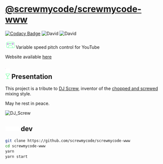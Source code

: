 # [@screwmycode/screwmycode-www](https://github.com/screwmycode/screwmycode-www)

[![Codacy Badge](https://app.codacy.com/project/badge/Grade/1feb3b756c714c739642d64c93022bf6)](https://www.codacy.com/gh/screwmycode/screwmycode-www?utm_source=github.com&amp;utm_medium=referral&amp;utm_content=screwmycode/screwmycode-www&amp;utm_campaign=Badge_Grade)
![David](https://img.shields.io/david/screwmycode/screwmycode-www)
![David](https://img.shields.io/david/dev/screwmycode/screwmycode-www)

<img width="30px" src="src/components/icons/SCRW_KSET.svg" />
Variable speed pitch control for YouTube

Website available [here](https://screwmycode.in/)

## <img width="15px" src="src/components/icons/SCRW_CHAMP.svg" /> Presentation

This project is a tribute to [DJ Screw](https://en.wikipedia.org/wiki/DJ_Screw),
inventor of the
[chopped and screwed](https://en.wikipedia.org/wiki/Chopped_and_screwed) mixing style.

May he rest in peace.

![DJ_Screw](https://upload.wikimedia.org/wikipedia/en/7/7d/DJ_Screw.jpeg)

## <img height="15px" src="src/components/icons/SCRW_SHARE_TXT.svg" /> dev

```bash
git clone https://github.com/screwmycode/screwmycode-www
cd screwmycode-www
yarn
yarn start
```
